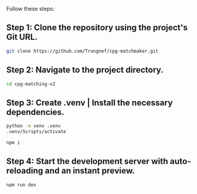 
Follow these steps:


## Step 1: Clone the repository using the project's Git URL.
```sh
git clone https://github.com/Trungnef/cpg-matchmaker.git
```
## Step 2: Navigate to the project directory.
```sh
cd cpg-matching-v2
```
## Step 3: Create .venv | Install the necessary dependencies.
```sh
python -m venv .venv
.venv/Scripts/activate
```
```sh
npm i
```

## Step 4: Start the development server with auto-reloading and an instant preview.
```sh
npm run dev
```
